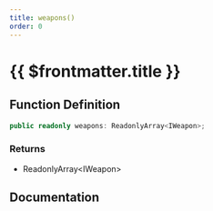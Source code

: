 ```yaml
---
title: weapons()
order: 0
---
```


# {{ $frontmatter.title }}

## Function Definition

```ts
public readonly weapons: ReadonlyArray<IWeapon>;
```

### Returns

* ReadonlyArray\<IWeapon\>

## Documentation

<!--@include: ./parts/weapons.md-->
